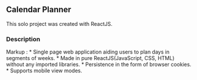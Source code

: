 
## Calendar Planner

This solo project was created with ReactJS.

### Description

 Markup : * Single page web application aiding users to plan days in segments of weeks.
          * Made in pure ReactJS(JavaScript, CSS, HTML) without any imported libraries.
          * Persistence in the form of browser cookies.
          * Supports mobile view modes.
        